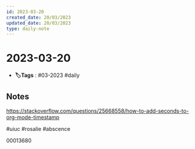 ```yaml
---
id: 2023-03-20
created_date: 20/03/2023
updated_date: 20/03/2023
type: daily-note
---
```


# 2023-03-20
- **🏷️Tags** : #03-2023 #daily 

## Notes

https://stackoverflow.com/questions/25668558/how-to-add-seconds-to-org-mode-timestamp

#uiuc #rosalie #abscence


00013680

